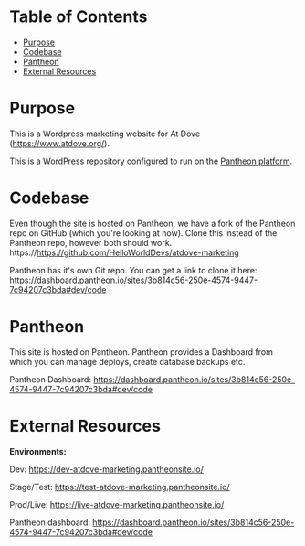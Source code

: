 # Table of Contents
- [Purpose](#purpose)
- [Codebase](#codebase)
- [Pantheon](#pantheon)
- [External Resources](#external-resources)

# Purpose
This is a Wordpress marketing website for At Dove (https://www.atdove.org/).

This is a WordPress repository configured to run on the [Pantheon platform](https://pantheon.io). 

# Codebase
Even though the site is hosted on Pantheon, we have a fork of the Pantheon repo on GitHub (which you're looking at now).
Clone this instead of the Pantheon repo, however both should work. https://https://github.com/HelloWorldDevs/atdove-marketing

Pantheon has it's own Git repo. You can get a link to clone it here: https://dashboard.pantheon.io/sites/3b814c56-250e-4574-9447-7c94207c3bda#dev/code

# Pantheon
This site is hosted on Pantheon. Pantheon provides a Dashboard from which you can manage deploys, create database backups etc.

Pantheon Dashboard: https://dashboard.pantheon.io/sites/3b814c56-250e-4574-9447-7c94207c3bda#dev/code

# External Resources
**Environments:**

Dev: https://dev-atdove-marketing.pantheonsite.io/

Stage/Test: https://test-atdove-marketing.pantheonsite.io/

Prod/Live: https://live-atdove-marketing.pantheonsite.io/

Pantheon dashboard: https://dashboard.pantheon.io/sites/3b814c56-250e-4574-9447-7c94207c3bda#dev/code

